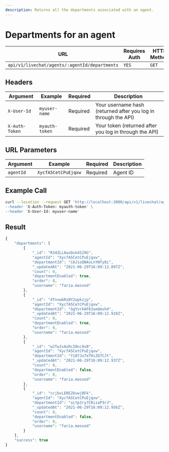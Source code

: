 ```yaml
---
description: Returns all the departments associated with an agent.
---
```


# Departments for an agent

| URL                                           | Requires Auth | HTTP Method |
| --------------------------------------------- | ------------- | ----------- |
| `api/v1/livechat/agents/:agentId/departments` | `YES`         | `GET`       |

## Headers

| Argument       | Example        | Required | Description                                                    |
| -------------- | -------------- | -------- | -------------------------------------------------------------- |
| `X-User-Id`    | `myuser-name`  | Required | Your username hash (returned after you log in through the API) |
| `X-Auth-Token` | `myauth-token` | Required | Your token (returned after you log in through the API)         |

## URL Parameters

| Argument  | Example             | Required | Description |
| --------- | ------------------- | -------- | ----------- |
| `agentId` | `XycfA5CetCPuEjqxw` | Required | Agent ID    |

## Example Call

```bash
curl --location --request GET 'http://localhost:3000/api/v1/livechat/agents/:agentId/departments \
--header 'X-Auth-Token: myauth-token' \
--header 'X-User-Id: myuser-name'
```

## Result

```javascript
{
    "departments": [
        {
            "_id": "R34ZLL6wxDuk4S29G",
            "agentId": "XycfA5CetCPuEjqxw",
            "departmentId": "CAJioQNAvLnYWTy8i",
            "_updatedAt": "2021-06-29T16:09:12.897Z",
            "count": 0,
            "departmentEnabled": true,
            "order": 0,
            "username": "faria.masood"
        },
        {
            "_id": "4TnnwbRsBY2upkzjp",
            "agentId": "XycfA5CetCPuEjqxw",
            "departmentId": "GgYvrkAF63aeQmsh4",
            "_updatedAt": "2021-06-29T16:09:12.918Z",
            "count": 0,
            "departmentEnabled": true,
            "order": 0,
            "username": "faria.masood"
        },
        {
            "_id": "wJTwJsAxRcZ8nc9sB",
            "agentId": "XycfA5CetCPuEjqxw",
            "departmentId": "Yi87Ju7eTHiZQ7CJt",
            "_updatedAt": "2021-06-29T16:09:12.937Z",
            "count": 0,
            "departmentEnabled": false,
            "order": 0,
            "username": "faria.masood"
        },
        {
            "_id": "ccjbvLEREZ6vwjBFk",
            "agentId": "XycfA5CetCPuEjqxw",
            "departmentId": "sLYp3ry7CRizaP3rJ",
            "_updatedAt": "2021-06-29T16:09:12.956Z",
            "count": 0,
            "departmentEnabled": false,
            "order": 0,
            "username": "faria.masood"
        }
    ],
    "success": true
}
```
